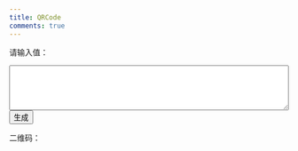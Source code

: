```yaml
---
title: QRCode
comments: true
---
```


请输入值：
<textarea id='input-value' rows='5' style='width:100%'></textarea>

<input type='button' onclick='generate()' value='生成' />

二维码：
<canvas id="canvas"></canvas>

<script src="https://cdn.jsdelivr.net/npm/qrcode@1.3.3/build/qrcode.min.js" integrity="sha256-u+Rro3XIli4fMcm5/CrEJQ6TTaJtvdzskIim2GV6q38=" crossorigin="anonymous"></script>
<script>
function generate() {
  QRCode.toCanvas(document.getElementById('canvas'), document.getElementById('input-value').value, function (error) {
    if (error) console.error(error)
    console.log('success!');
  })
}
</script>
